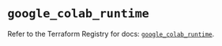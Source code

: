 # `google_colab_runtime`

Refer to the Terraform Registry for docs: [`google_colab_runtime`](https://registry.terraform.io/providers/hashicorp/google-beta/6.40.0/docs/resources/google_colab_runtime).
